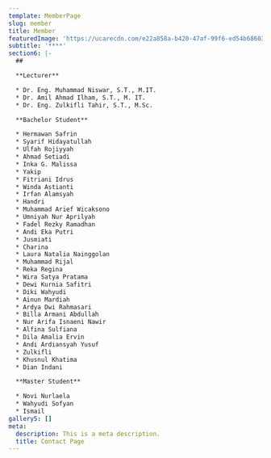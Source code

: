 ```yaml
---
template: MemberPage
slug: member
title: Member
featuredImage: 'https://ucarecdn.com/e22a858a-b420-47af-99f6-ed54b6860333/'
subtitle: '****'
section6: |-
  ## 

  **Lecturer**

  * Dr. Eng. Muhammad Niswar, S.T., M.IT.
  * Dr. Amil Ahmad Ilham, S.T., M. IT.
  * Dr. Eng. Zulkifli Tahir, S.T., M.Sc.

  **Bachelor Student** 

  * Hermawan Safrin
  * Syarif Hidayatullah
  * Ulfah Rojiyyah
  * Ahmad Setiadi
  * Inka G. Malissa
  * Yakip
  * Fitriani Idrus
  * Winda Astianti
  * Irfan Alamsyah
  * Handri
  * Muhammad Arief Wicaksono
  * Umniyah Nur Aprilyah
  * Fadel Rezky Ramadhan
  * Andi Eka Putri
  * Jusmiati
  * Charina
  * Laura Natalia Nainggolan
  * Muhammad Rijal
  * Reka Regina
  * Wira Satya Pratama
  * Dewi Kurnia Safitri
  * Diki Wahyudi
  * Ainun Mardiah
  * Ardya Dwi Rahmasari
  * Billa Armani Abdullah
  * Nur Arifa Isnaeni Nawir
  * Alfina Sulfiana
  * Dila Amalia Ervin
  * Andi Ardiansyah Yusuf
  * Zulkifli
  * Khusnul Khatima
  * Dian Indani

  **Master Student** 

  * Novi Nurlaela
  * Wahyudi Sofyan
  * Ismail
gallery5: []
meta:
  description: This is a meta description.
  title: Contact Page
---
```


